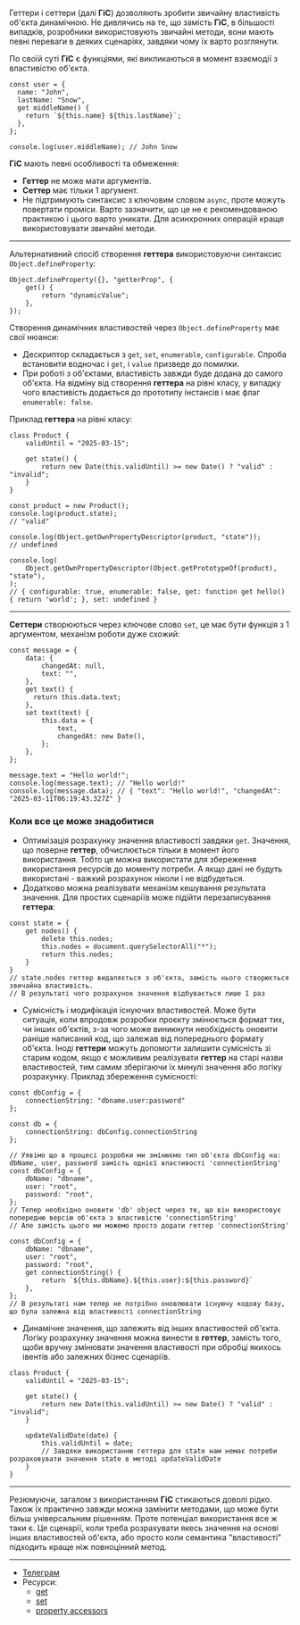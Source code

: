 Геттери і сеттери (далі **ГіС**) дозволяють зробити звичайну властивість об'єкта динамічною. Не дивлячись на те, що замість **ГіС**, в більшості випадків, розробники використовують звичайні методи, вони мають певні переваги в деяких сценаріях, завдяки чому їх варто розглянути.

По своїй суті **ГіС** є функціями, які викликаються в момент взаємодії з властивістю об'єкта.

```
const user = {
  name: "John",
  lastName: "Snow",
  get middleName() {
    return `${this.name} ${this.lastName}`;
  },
};

console.log(user.middleName); // John Snow
```

**ГіС** мають певні особливості та обмеження:

- **Геттер** не може мати аргументів.
- **Сеттер** має тільки 1 аргумент.
- Не підтримують синтаксис з ключовим словом `async`, проте можуть повертати проміси. Варто зазначити, що це не є рекомендованою практикою і цього варто уникати. Для асинхронних операцій краще використовувати звичайні методи.

---

Альтернативний спосіб створення **геттера** використовуючи синтаксис `Object.defineProperty`:

```
Object.defineProperty({}, "getterProp", {
    get() {
        return "dynamicValue";
    },
});
```
Створення динамічних властивостей через `Object.defineProperty` має свої нюанси:

- Дескриптор складається з `get`, `set`, `enumerable`, `configurable`. Спроба встановити водночас і `get`, і `value` призведе до помилки.
- При роботі з об'єктами, властивість завжди буде додана до самого об'єкта. На відміну від створення **геттера** на рівні класу, у випадку чого властивість додається до прототипу інстансів і має флаг `enumerable: false`.

Приклад **геттера** на рівні класу:

```
class Product {
    validUntil = "2025-03-15";

    get state() {
        return new Date(this.validUntil) >= new Date() ? "valid" : "invalid";
    }
}

const product = new Product();
console.log(product.state);
// "valid"

console.log(Object.getOwnPropertyDescriptor(product, "state"));
// undefined

console.log(
    Object.getOwnPropertyDescriptor(Object.getPrototypeOf(product), "state"),
);
// { configurable: true, enumerable: false, get: function get hello() { return 'world'; }, set: undefined }

```
---

**Сеттери** створюються через ключове слово `set`, це має бути функція з 1 аргументом, механізм роботи дуже схожий:

```
const message = {
    data: {
        changedAt: null,
        text: "",
    },
    get text() {
      return this.data.text;  
    },
    set text(text) {
        this.data = {
            text,
            changedAt: new Date(),
        };
    },
};

message.text = "Hello world!";
console.log(message.text); // "Hello world!"
console.log(message.data); // { "text": "Hello world!", "changedAt": "2025-03-11T06:19:43.327Z" }

```


### Коли все це може знадобитися

- Оптимізація розрахунку значення властивості завдяки `get`. Значення, що поверне **геттер**, обчислюється тільки в момент його використання. Тобто це можна використати для збереження використання ресурсів до моменту потреби. А якщо дані не будуть використані - важкий розрахунок ніколи і не відбудеться.
- Додатково можна реалізувати механізм кешування результата значення. Для простих сценаріїв може підійти перезаписування **геттера**:

```
const state = {
    get nodes() {
        delete this.nodes;
        this.nodes = document.querySelectorAll("*");
        return this.nodes;
    }
}
// state.nodes геттер видаляється з об'єкта, замість нього створюється звичайна властивість. 
// В результаті чого розрахунок значення відбувається лише 1 раз
```
- Сумісність і модифікація існуючих властивостей. Може бути ситуація, коли впродовж розробки проєкту змінюється формат тих, чи інших об'єктів, з-за чого може виникнути необхідність оновити раніше написаний код, що залежав від попереднього формату об'єкта. Іноді **геттери** можуть допомогти залишити сумісність зі старим кодом, якщо є можливим реалізувати **геттер** на старі назви властивостей, тим самим зберігаючи їх минулі значення або логіку розрахунку.
  Приклад збереження сумісності:

```
const dbConfig = {
    connectionString: "dbname.user:password"
};

const db = {
    connectionString: dbConfig.connectionString
};

// Уявімо що в процесі розробки ми змінюємо тип об'єкта dbConfig на: dbName, user, password замість однієї властивості 'connectionString'
const dbConfig = {
    dbName: "dbname",
    user: "root",
    password: "root",
};
// Тепер необхідно оновити 'db' object через те, що він використовує попередню версію об'єкта з властивістю 'connectionString'
// Але замість цього ми можемо просто додати геттер 'connectionString'

const dbConfig = {
    dbName: "dbname",
    user: "root",
    password: "root",
    get connectionString() {
        return `${this.dbName}.${this.user}:${this.password}`
    },
};
// В результаті нам тепер не потрібно оновлювати існуючу кодову базу, що була залежна від властивості connectionString
```

- Динамічне значення, що залежить від інших властивостей об'єкта. Логіку розрахунку значення можна винести в **геттер**, замість того, щоби вручну змінювати значення властивості при обробці якихось івентів або залежних бізнес сценаріїв.

```
class Product {
    validUntil = "2025-03-15";

    get state() {
        return new Date(this.validUntil) >= new Date() ? "valid" : "invalid";
    }
    
    updateValidDate(date) {
        this.validUntil = date;
        // Завдяки використанню геттера для state нам немає потреби розраховувати значення state в методі updateValidDate
    }
}
```
---

Резюмуючи, загалом з використанням **ГіС** стикаються доволі рідко. Також їх практично завжди можна замінити методами, що може бути більш універсальним рішенням. Проте потенціал використання все ж таки є. Це сценарії, коли треба розрахувати якесь значення на основі інших властивостей об'єкта, або просто коли семантика "властивості" підходить краще ніж повноцінний метод.

---
- [Телеграм](https://t.me/mn_it_blog)
- Ресурси:
    - [get](https://developer.mozilla.org/en-US/docs/Web/JavaScript/Reference/Functions/get)
    - [set](https://developer.mozilla.org/en-US/docs/Web/JavaScript/Reference/Functions/set)
    - [property accessors](https://javascript.info/property-accessors)


